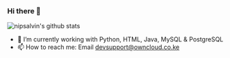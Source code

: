 ### Hi there 👋

![nipsalvin's github stats](https://github-readme-stats.vercel.app/api?username=nipsalvin&count_private=true&show_icons=true&theme=synthwave)

<!--
**nipsalvin/nipsalvin** is a ✨ _special_ ✨ repository because its `README.md` (this file) appears on your GitHub profile.

Here are some ideas to get you started:
-->

- 🔭 I’m currently working with Python, HTML, Java, MySQL & PostgreSQL 
- 📫 How to reach me: Email devsupport@owncloud.co.ke
